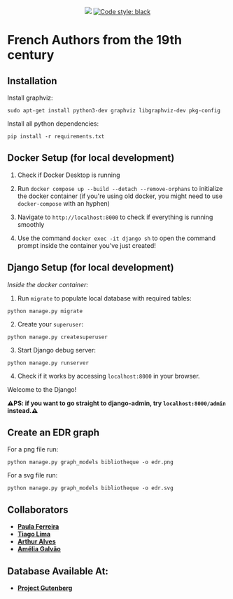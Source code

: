 <p align="center">
<a href="https://github.com/paulakaferreira/XIXauthors/actions/workflows/black.yml"><img src="https://github.com/paulakaferreira/XIXauthors/actions/workflows/black.yml/badge.svg"></a>
<a href="https://github.com/psf/black"><img alt="Code style: black" src="https://img.shields.io/badge/code%20style-black-000000.svg"></a>
</p>

# French Authors from the 19th century

## Installation

Install graphviz:

`sudo apt-get install python3-dev graphviz libgraphviz-dev pkg-config`

Install all python dependencies:

`pip install -r requirements.txt`

## Docker Setup (for local development)  

1) Check if Docker Desktop is running  

2) Run `docker compose up --build --detach --remove-orphans` to initialize the docker container (if you're using old docker, you might need to use `docker-compose` with an hyphen)

3) Navigate to `http://localhost:8000` to check if everything is running smoothly  

4) Use the command `docker exec -it django sh` to open the command prompt inside the container you've just created!

## Django Setup (for local development)

*Inside the docker container:*

1) Run `migrate` to populate local database with required tables:

`python manage.py migrate`

2) Create your `superuser`:

`python manage.py createsuperuser`

3) Start Django debug server:

`python manage.py runserver`

4) Check if it works by accessing `localhost:8000` in your browser.

Welcome to the Django!


**⚠️PS: if you want to go straight to django-admin, try `localhost:8000/admin` instead.⚠️**

## Create an EDR graph

For a png file run:

`python manage.py graph_models bibliotheque -o edr.png`

For a svg file run:

`python manage.py graph_models bibliotheque -o edr.svg`

## Collaborators
* **[Paula Ferreira](https://github.com/paulakaferreira)** 
* **[Tiago Lima](https://github.com/til021)**
* **[Arthur Alves](https://github.com/sprezz-arthur)**
* **[Amélia Galvão](https://github.com/ameliagalvao)**

## Database Available At:

* **[Project Gutenberg](https://www.gutenberg.org/cache/epub/feeds/)**
